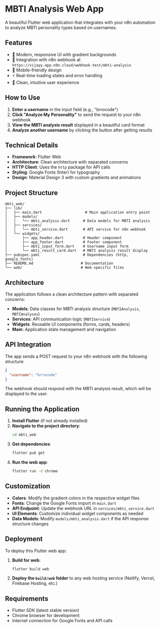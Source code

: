 # MBTI Analysis Web App

A beautiful Flutter web application that integrates with your n8n automation to analyze MBTI personality types based on usernames.

## Features

- 🎨 Modern, responsive UI with gradient backgrounds
- 🔗 Integration with n8n webhook at `https://vijayy.app.n8n.cloud/webhook-test/mbti-analysis`
- 📱 Mobile-friendly design
- ⚡ Real-time loading states and error handling
- 🎯 Clean, intuitive user experience

## How to Use

1. **Enter a username** in the input field (e.g., "brrocode")
2. **Click "Analyze My Personality"** to send the request to your n8n webhook
3. **View the MBTI analysis result** displayed in a beautiful card format
4. **Analyze another username** by clicking the button after getting results

## Technical Details

- **Framework**: Flutter Web
- **Architecture**: Clean architecture with separated concerns
- **HTTP Client**: Uses the `http` package for API calls
- **Styling**: Google Fonts (Inter) for typography
- **Design**: Material Design 3 with custom gradients and animations

## Project Structure
```
mbti_web/
├── lib/
│   ├── main.dart                    # Main application entry point
│   ├── models/
│   │   └── mbti_analysis.dart      # Data models for MBTI analysis
│   ├── services/
│   │   └── mbti_service.dart       # API service for n8n webhook
│   └── widgets/
│       ├── app_header.dart         # Header component
│       ├── app_footer.dart         # Footer component
│       ├── mbti_input_form.dart    # Username input form
│       └── mbti_result_card.dart   # MBTI analysis result display
├── pubspec.yaml                    # Dependencies (http, google_fonts)
├── README.md                      # Documentation
└── web/                           # Web-specific files
```

## Architecture

The application follows a clean architecture pattern with separated concerns:

- **Models**: Data classes for MBTI analysis structure (`MBTIAnalysis`, `MBTIAnalyses`)
- **Services**: API communication logic (`MBTIService`)
- **Widgets**: Reusable UI components (forms, cards, headers)
- **Main**: Application state management and navigation

## API Integration

The app sends a POST request to your n8n webhook with the following structure:

```json
{
  "username": "brrocode"
}
```

The webhook should respond with the MBTI analysis result, which will be displayed to the user.

## Running the Application

1. **Install Flutter** (if not already installed)
2. **Navigate to the project directory**:
   ```bash
   cd mbti_web
   ```
3. **Get dependencies**:
   ```bash
   flutter pub get
   ```
4. **Run the web app**:
   ```bash
   flutter run -d chrome
   ```

## Customization

- **Colors**: Modify the gradient colors in the respective widget files
- **Fonts**: Change the Google Fonts import in `main.dart`
- **API Endpoint**: Update the webhook URL in `services/mbti_service.dart`
- **UI Elements**: Customize individual widget components as needed
- **Data Models**: Modify `models/mbti_analysis.dart` if the API response structure changes

## Deployment

To deploy this Flutter web app:

1. **Build for web**:
   ```bash
   flutter build web
   ```
2. **Deploy the `build/web` folder** to any web hosting service (Netlify, Vercel, Firebase Hosting, etc.)

## Requirements

- Flutter SDK (latest stable version)
- Chrome browser for development
- Internet connection for Google Fonts and API calls